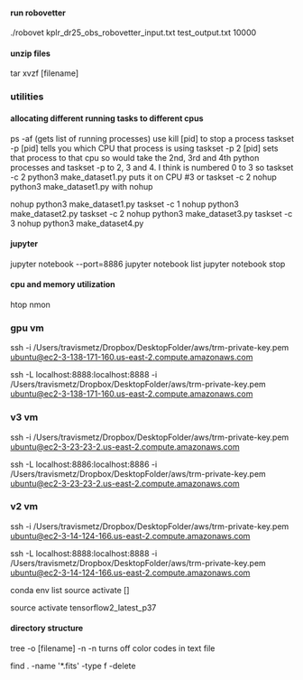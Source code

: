 #### run robovetter
./robovet kplr_dr25_obs_robovetter_input.txt test_output.txt 10000

#### unzip files
tar xvzf [filename]

### utilities
#### allocating different running tasks to different cpus
ps -af (gets list of running processes)
use kill [pid] to stop a process
taskset -p [pid] tells you which CPU that process is using
taskset -p 2 [pid] sets that process to that cpu
so would take the 2nd, 3rd and 4th python processes and taskset -p to 2, 3 and 4.
I think is numbered 0 to 3
so taskset -c 2 python3 make_dataset1.py puts it on CPU #3 
or taskset -c 2 nohup python3 make_dataset1.py with nohup

nohup python3 make_dataset1.py
taskset -c 1 nohup python3 make_dataset2.py
taskset -c 2 nohup python3 make_dataset3.py
taskset -c 3 nohup python3 make_dataset4.py

#### jupyter
jupyter notebook --port=8886
jupyter notebook list
jupyter notebook stop



#### cpu and memory utilization
htop
nmon


### gpu vm
ssh -i /Users/travismetz/Dropbox/DesktopFolder/aws/trm-private-key.pem ubuntu@ec2-3-138-171-160.us-east-2.compute.amazonaws.com

ssh -L localhost:8888:localhost:8888 -i /Users/travismetz/Dropbox/DesktopFolder/aws/trm-private-key.pem ubuntu@ec2-3-138-171-160.us-east-2.compute.amazonaws.com

### v3 vm

ssh -i /Users/travismetz/Dropbox/DesktopFolder/aws/trm-private-key.pem ubuntu@ec2-3-23-23-2.us-east-2.compute.amazonaws.com

ssh -L localhost:8886:localhost:8886 -i /Users/travismetz/Dropbox/DesktopFolder/aws/trm-private-key.pem ubuntu@ec2-3-23-23-2.us-east-2.compute.amazonaws.com

### v2 vm

ssh -i /Users/travismetz/Dropbox/DesktopFolder/aws/trm-private-key.pem ubuntu@ec2-3-14-124-166.us-east-2.compute.amazonaws.com

ssh -L localhost:8888:localhost:8888 -i /Users/travismetz/Dropbox/DesktopFolder/aws/trm-private-key.pem ubuntu@ec2-3-14-124-166.us-east-2.compute.amazonaws.com



conda env list
source activate []


source activate tensorflow2_latest_p37

#### directory structure
tree -o [filename] -n
-n turns off color codes in text file

find . -name '*.fits' -type f -delete

   
